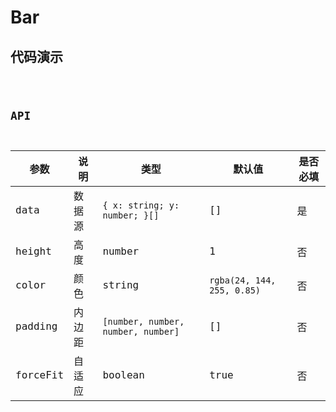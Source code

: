 # Bar

## 代码演示

<code src="../../../src/components/Charts/Bar/demo/basic.tsx" />

## API

| 参数     | 说明   | 类型                               | 默认值                     | 是否必填 |
| -------- | ------ | ---------------------------------- | -------------------------- | -------- |
| data     | 数据源 | `{ x: string; y: number; }[]`      | []                         | 是       |
| height   | 高度   | number                             | 1                          | 否       |
| color    | 颜色   | string                             | `rgba(24, 144, 255, 0.85)` | 否       |
| padding  | 内边距 | `[number, number, number, number]` | []                         | 否       |
| forceFit | 自适应 | boolean                            | true                       | 否       |
